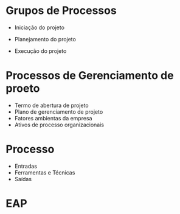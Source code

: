 # Grupos de Processos

- Iniciação do projeto

- Planejamento do projeto

- Execução do projeto

# Processos de Gerenciamento de proeto

- Termo de abertura de projeto
- Plano de gerenciamento de projeto
- Fatores ambientas da empresa
- Ativos de processo organizacionais

# Processo
- Entradas
- Ferramentas e Técnicas
- Saídas

# EAP
